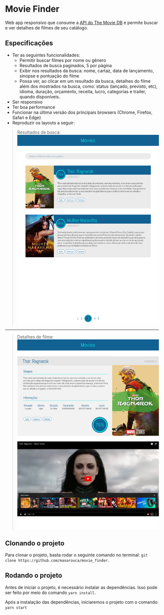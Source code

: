 # Movie Finder

Web app responsivo que consume a [API do The Movie DB](https://www.themoviedb.org/documentation/api) e permite buscar e ver detalhes de filmes de seu catálogo.

## Especificações

-   Ter as seguintes funcionalidades:
    -   Permitir buscar filmes por nome ou gênero
    -   Resultados de busca paginados, 5 por página
    -   Exibir nos resultados da busca: nome, cartaz, data de lançamento, sinopse e pontuação do filme
    -   Possa ver, ao clicar em um resultado da busca, detalhes do filme além dos mostrados na busca, como: status (lançado, previsto, etc), idioma, duração, orçamento, receita, lucro, categorias e trailer, quando disponíveis.
-   Ser responsivo
-   Ter boa performance
-   Funcionar na última versão dos principais browsers (Chrome, Firefox, Safari e Edge)
-   Reproduzir os layouts a seguir:

> Resultados de busca:
> ![](screenshots/lista.png)

---

> Detalhes de filme:
> ![](screenshots/filme.png)

## Clonando o projeto

Para clonar o projeto, basta rodar o seguinte comando no terminal: `git clone https://github.com/maxarouca/movie_finder`.

## Rodando o projeto

Antes de iniciar o projeto, é necessário instalar as dependências. Isso pode ser feito por meio do comando `yarn install`.

Após a instalação das dependências, iniciaremos o projeto com o comando: `yarn start`
